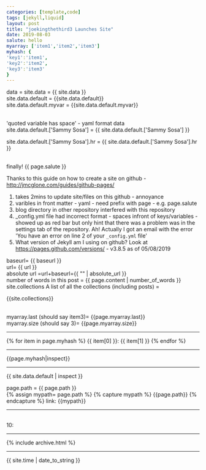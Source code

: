 ```yaml
---
categories: [template,code]
tags: [jekyll,liquid]
layout: post
title: "joekingthethird3 Launches Site"
date: 2019-08-03
salute: hello
myarray: ['item1','item2','item3']
myhash: {
'key1':'item1',
'key2':'item2',
'key3':'item3'
}
---
```


data = site.data = {{  site.data }}
<br>
site.data.default = {{site.data.default}}
<br>
site.data.default.myvar = {{site.data.default.myvar}}

<br>
'quoted variable has space' - yaml format data
<br>
 site.data.default.['Sammy Sosa'] = {{ site.data.default.['Sammy Sosa'] }}
<br>

site.data.default.['Sammy Sosa'].hr = {{ site.data.default.['Sammy Sosa'].hr }}

<Br>
finally! {{  page.salute }}

Thanks to this guide on how to create a site on github  - <http://jmcglone.com/guides/github-pages/>

1. takes 2mins to update site/files on this github - annoyance
2. varibles in front matter - yaml - need prefix with page - e.g. page.salute 
3. blog directory in other repository interfered with this repository
4. _config.yml file had incorrect format - spaces infront of keys/variables - showed up as red bar
but only hint that there was a problem was in the settings tab of the repository. Ah! Actually I got an email with the error 'You have an error on line 2 of your `_config.yml` file'
5. What version of Jekyll am I using on github? Look at <https://pages.github.com/versions/> - v3.8.5 as of 05/08/2019



baseurl= {{ baseurl }}
<br>
url= {{ url }}
<br>
absolute url =url+baseurl={{ "" | absolute_url }}
<br>
number of words in this post = {{ page.content | number_of_words }}
<br>
site.collections A list of all the collections (including posts) = <br>

{{site.collections}}

<br>
<!-- .last in liquid notation method  https://github.com/Shopify/liquid/wiki/Liquid-for-Designers -->
myarray.last (should say item3)= {{page.myarray.last}}
<br>
myarray.size (should say 3)= {{page.myarray.size}}
<hr>
{% for item in page.myhash %}
  {{ item[0] }}: {{ item[1] }}
{% endfor %}
<hr>
{{page.myhash|inspect}}
<hr>
{{  site.data.default | inspect }}
<br>


page.path = {{ page.path }}
<br>
{% assign mypath= page.path %}
 {% capture mypath %} {{page.path}} {% endcapture %}
link: {{mypath}}
<hr>


<br>
10:
<hr>

{% include archive.html %}

<hr>
{{ site.time | date_to_string }}
